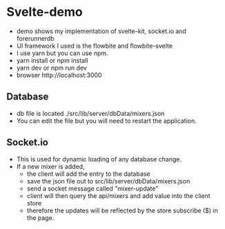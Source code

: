 # Svelte-demo

- demo shows my implementation of svelte-kit, socket.io and forerunnerdb
- UI framework I used is the flowbite and flowbite-svelte
- I use yarn but you can use npm.
- yarn install or npm install
- yarn dev or npm run dev
- browser http://localhost:3000
## Database
- db file is located ./src/lib/server/dbData/mixers.json
- You can edit the file but you will need to restart the application.
## Socket.io
- This is used for dynamic loading of any database change. 
- If a new mixer is added, 
  - the client will add the entry to the database
  - save the json file out to src/lib/server/dbData/mixers.json
  - send a socket message called "mixer-update"
  - client will then query the api/mixers and add value into the client store
  - therefore the updates will be reflected by the store subscribe ($) in the page.